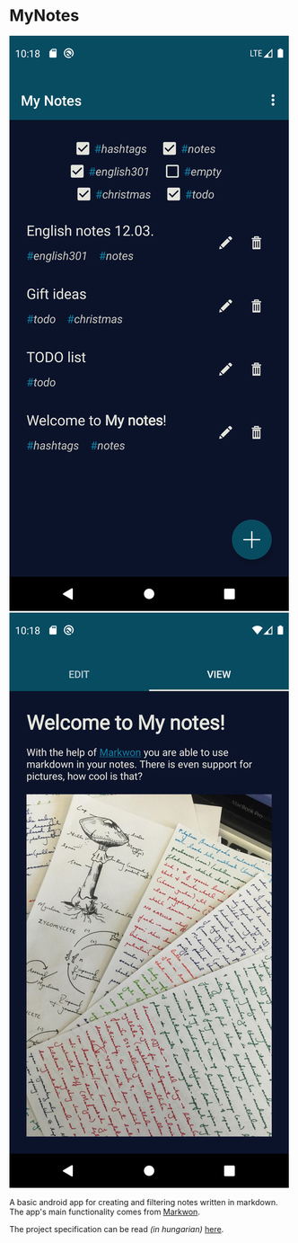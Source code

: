 # MyNotes

![overview](resources/notes.png) ![note](resources/note.png)

A basic android app for creating and filtering notes written in markdown.
The app's main functionality comes from [Markwon](https://github.com/noties/Markwon).

The project specification can be read _(in hungarian)_ [here](resources/specification.pdf).
